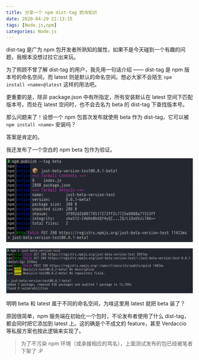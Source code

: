 ```yaml
---
title: 分享一个 npm dist-tag 的冷知识
date: 2020-04-29 21:13:15
tags: [Node.js,npm]
categories: Node.js
---
```


dist-tag 是广为 npm 包开发者所熟知的属性，如果不是今天碰到一个有趣的问题，我根本没想过拉它出来玩。

为了照顾不曾了解 dist-tag 的用户，我先用一句话介绍 —— dist-tag 是 npm 版本号的命名空间，而 latest 则是默认的命名空间。想必大家不会陌生 `npm install <name>@latest` 这样的用法吧。

更重要的是，除非 package.json 中有所指定，所有安装默认在 latest 空间下匹配版本号。而处在 latest 空间时，也不会去名为 beta 的 dist-tag 下查找版本号。

那么问题来了！设想一个 npm 包首次发布就使用 beta 作为 dist-tag，它可以被 `npm install <name>` 安装吗？

<!--more-->


答案是肯定的。

我还发布了一个空白的 npm beta 包作为验证。

![publish](/image/npm-dist-tag/publish.png)

![install](/image/npm-dist-tag/install.png)

明明 beta 和 latest 属于不同的命名空间，为啥这里用 latest 就把 beta 装了？

原因很简单，npm 服务端在初始化一个包时，不论发布者使用了什么 dist-tag，都会同时把它添加到 latest 上。这的确是个不成文的 feature，甚至 Verdaccio 等私服方案也按此逻辑来实现了。

> 为了不污染 npm 环境（或承接相应的骂名），上面测试发布的包已经被笔者下架了 :P
